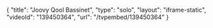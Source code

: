 {
    "title": "Joovy Qool Bassinet",
    "type": "solo",
    "layout": "iframe-static",
    "videoId": "139450364",
    "url": "\/tvpembed\/139450364"
}